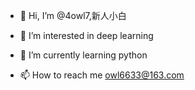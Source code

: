 - 👋 Hi, I’m @4owl7,新人小白
- 👀 I’m interested in deep learning
- 🌱 I’m currently learning python

- 📫 How to reach me owl6633@163.com

<!---
4owl7/4owl7 is a ✨ special ✨ repository because its `README.md` (this file) appears on your GitHub profile.
You can click the Preview link to take a look at your changes.
--->
